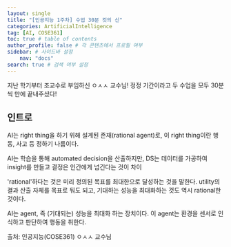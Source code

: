 ```yaml
---
layout: single
title: "[인공지능 1주차] 수업 30분 컷의 신"
categories: ArtificialIntelligence
tag: [AI, COSE361]
toc: true # table of contents
author_profile: false # 각 콘텐츠에서 프로필 여부
sidebar: # 사이드바 설정
    nav: "docs"
search: true # 검색 여부 설정
---
```

<head>
    <!-- Latex -->
    <script src="https://cdn.mathjax.org/mathjax/latest/MathJax.js?config=TeX-AMS-MML_HTMLorMML" type="text/javascript"></script>
</head>
<style>
    th, td {
        text-align: center;
    }
    .r {
        color: red;
    }
</style>

지난 학기부터 조교수로 부임하신 ㅇㅅㅅ 교수님! 정정 기간이라고 두 수업을 모두 30분씩 만에 끝내주셨다!

## 인트로

AI는 right thing을 하기 위해 설계된 존재(rational agent)로, 이 right thing이란 행동, 사고 등 정하기 나름이다.

AI는 학습을 통해 automated decision을 산출하지만, DS는 데이터를 가공하여 insight를 만들고 결정은 인간에게 넘긴다는 것이 차이

'rational'하다는 것은 미리 정의된 목표를 최대한으로 달성하는 것을 말한다. utility의 결과 산출 자체를 목표로 둬도 되고, 기대하는 성능을 최대화하는 것도 역시 rational한 것이다.

AI는 agent, 즉 (기대되는) 성능을 최대화 하는 장치이다. 이 agent는 환경을 센서로 인식하고 판단하여 행동을 취한다.

출처: 인공지능(COSE361) ㅇㅅㅅ 교수님

